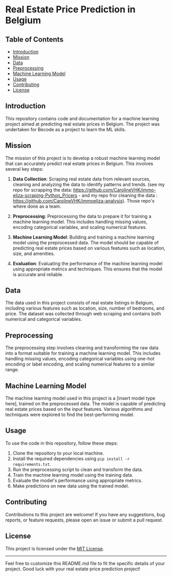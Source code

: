 # Real Estate Price Prediction in Belgium

## Table of Contents

- [Introduction](#introduction)
- [Mission](#mission)
- [Data](#data)
- [Preprocessing](#preprocessing)
- [Machine Learning Model](#machine-learning-model)
- [Usage](#usage)
- [Contributing](#contributing)
- [License](#license)

## Introduction

This repository contains code and documentation for a machine learning project aimed at predicting real estate prices in Belgium. The project was undertaken for Becode as a project to learn the ML skills.

## Mission

The mission of this project is to develop a robust machine learning model that can accurately predict real estate prices in Belgium. This involves several key steps:

1. **Data Collection**: Scraping real estate data from relevant sources, cleaning and analyzing the data to identify patterns and trends. (see my repo for scrapping the data: https://github.com/CarolineVHK/immo-eliza-scraping-Python_Pricers - and my repo fror cleaning the data : https://github.com/CarolineVHK/immoeliza-analysis). Those repo's where done as a team.

2. **Preprocessing**: Preprocessing the data to prepare it for training a machine learning model. This includes handling missing values, encoding categorical variables, and scaling numerical features.

3. **Machine Learning Model**: Building and training a machine learning model using the preprocessed data. The model should be capable of predicting real estate prices based on various features such as location, size, and amenities.

4. **Evaluation**: Evaluating the performance of the machine learning model using appropriate metrics and techniques. This ensures that the model is accurate and reliable.

## Data

The data used in this project consists of real estate listings in Belgium, including various features such as location, size, number of bedrooms, and price. The dataset was collected through web scraping and contains both numerical and categorical variables.

## Preprocessing

The preprocessing step involves cleaning and transforming the raw data into a format suitable for training a machine learning model. This includes handling missing values, encoding categorical variables using one-hot encoding or label encoding, and scaling numerical features to a similar range.

## Machine Learning Model

The machine learning model used in this project is a [insert model type here], trained on the preprocessed data. The model is capable of predicting real estate prices based on the input features. Various algorithms and techniques were explored to find the best-performing model.

## Usage

To use the code in this repository, follow these steps:

1. Clone the repository to your local machine.
2. Install the required dependencies using `pip install -r requirements.txt`.
3. Run the preprocessing script to clean and transform the data.
4. Train the machine learning model using the training data.
5. Evaluate the model's performance using appropriate metrics.
6. Make predictions on new data using the trained model.

## Contributing

Contributions to this project are welcome! If you have any suggestions, bug reports, or feature requests, please open an issue or submit a pull request.

## License

This project is licensed under the [MIT License](LICENSE).

---

Feel free to customize this README.md file to fit the specific details of your project. Good luck with your real estate price prediction project!
